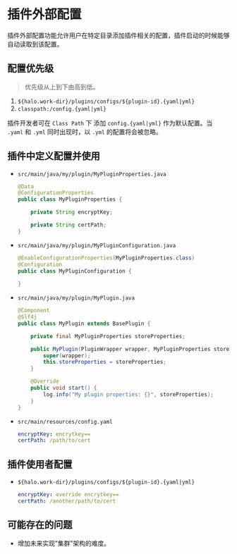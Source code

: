# 插件外部配置

插件外部配置功能允许用户在特定目录添加插件相关的配置，插件启动的时候能够自动读取到该配置。

## 配置优先级

> 优先级从上到下由高到低。

1. `${halo.work-dir}/plugins/configs/${plugin-id}.{yaml|yml}`
2. `classpath:/config.{yaml|yml}`

插件开发者可在 `Class Path` 下 添加 `config.{yaml|yml}` 作为默认配置。当 `.yaml` 和 `.yml` 同时出现时，以 `.yml` 的配置将会被忽略。

## 插件中定义配置并使用

- `src/main/java/my/plugin/MyPluginProperties.java`

    ```java
    @Data
    @ConfigurationProperties
    public class MyPluginProperties {
    
        private String encryptKey;
    
        private String certPath;
    }
    ```

- `src/main/java/my/plugin/MyPluginConfiguration.java`

    ```java
    @EnableConfigurationProperties(MyPluginProperties.class)
    @Configuration
    public class MyPluginConfiguration {
        
    }
    ```

- `src/main/java/my/plugin/MyPlugin.java`

    ```java
    @Component
    @Slf4j
    public class MyPlugin extends BasePlugin {
    
        private final MyPluginProperties storeProperties;
    
        public MyPlugin(PluginWrapper wrapper, MyPluginProperties storeProperties) {
            super(wrapper);
            this.storeProperties = storeProperties;
        }
    
        @Override
        public void start() {
            log.info("My plugin properties: {}", storeProperties);
        }
    }
    ```

- `src/main/resources/config.yaml`

    ```yaml
    encryptKey: encrytkey==
    certPath: /path/to/cert
    ```

## 插件使用者配置

- `${halo.work-dir}/plugins/configs/${plugin-id}.{yaml|yml}`

    ```yaml
    encryptKey: override encrytkey==
    certPath: /another/path/to/cert
    ```

## 可能存在的问题

- 增加未来实现"集群"架构的难度。
